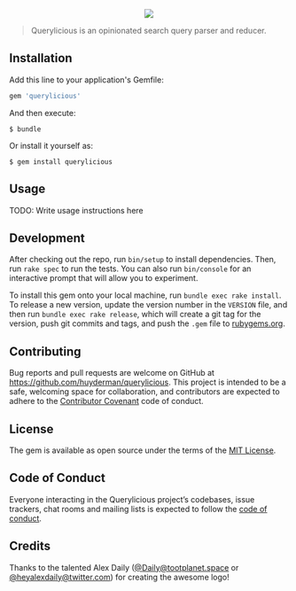 <div align="center">
    <img srcset="https://res.cloudinary.com/huyderman/image/upload/c_scale,dpr_0.75,f_auto,fl_preserve_transparency,q_auto,w_728/v1522834080/querylicious 0.75x
                 https://res.cloudinary.com/huyderman/image/upload/c_scale,dpr_1,f_auto,fl_preserve_transparency,q_auto,w_728/v1522834080/querylicious 1x
                 https://res.cloudinary.com/huyderman/image/upload/c_scale,dpr_1.3,f_auto,fl_preserve_transparency,q_auto,w_728/v1522834080/querylicious 1.3x
                 https://res.cloudinary.com/huyderman/image/upload/c_scale,dpr_1.5,f_auto,fl_preserve_transparency,q_auto,w_728/v1522834080/querylicious 1.5x
                 https://res.cloudinary.com/huyderman/image/upload/c_scale,dpr_2,f_auto,fl_preserve_transparency,q_auto,w_728/v1522834080/querylicious 2x"
         src="https://res.cloudinary.com/huyderman/image/upload/c_scale,dpr_auto,f_auto,fl_preserve_transparency,q_auto,w_728/v1522834080/querylicious">
</div>

> Querylicious is an opinionated search query parser and reducer.

## Installation

Add this line to your application's Gemfile:

```ruby
gem 'querylicious'
```

And then execute:

    $ bundle

Or install it yourself as:

    $ gem install querylicious

## Usage

TODO: Write usage instructions here

## Development

After checking out the repo, run `bin/setup` to install dependencies. Then, run `rake spec` to run the tests. You can also run `bin/console` for an interactive prompt that will allow you to experiment.

To install this gem onto your local machine, run `bundle exec rake install`. To release a new version, update the version number in the `VERSION` file, and then run `bundle exec rake release`, which will create a git tag for the version, push git commits and tags, and push the `.gem` file to [rubygems.org](https://rubygems.org).

## Contributing

Bug reports and pull requests are welcome on GitHub at https://github.com/huyderman/querylicious. This project is intended to be a safe, welcoming space for collaboration, and contributors are expected to adhere to the [Contributor Covenant](http://contributor-covenant.org) code of conduct.

## License

The gem is available as open source under the terms of the [MIT License](http://opensource.org/licenses/MIT).

## Code of Conduct

Everyone interacting in the Querylicious project’s codebases, issue trackers, chat rooms and mailing lists is expected to follow the [code of conduct](https://github.com/huyderman/querylicious/blob/master/CODE_OF_CONDUCT.md).

## Credits

Thanks to the talented Alex Daily ([@Daily@tootplanet.space](https://tootplanet.space/@Daily) or [@heyalexdaily@twitter.com](https://twitter.com/heyalexdaily)) for creating the awesome logo!
